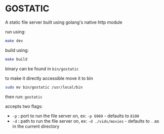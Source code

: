# GOSTATIC

A static file server built using golang's native http module

run using:
```sh
make dev
```

build using:
```sh
make build
```

binary can be found in `bin/gostatic`

to make it directly accessible move it to bin
```sh
sudo mv bin/gostatic /usr/local/bin
```
then run: `gostatic`

accepts two flags:
* `-p` : port to run the file server on, ex: `-p 6969` - defaults to `8100`
* `-d` : path to run the file server on, ex: `-d ./vids/movies` - defaults to `.` as in the current directory

